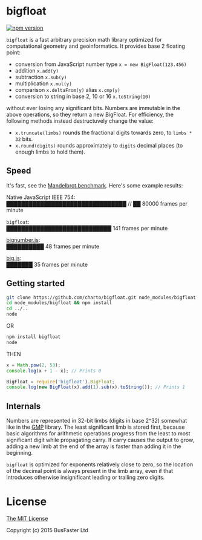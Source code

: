 bigfloat
===

[![npm version](https://img.shields.io/npm/v/bigfloat.svg)](https://www.npmjs.com/package/bigfloat)

`bigfloat` is a fast arbitrary precision math library optimized for computational geometry and geoinformatics.
It provides base 2 floating point:

- conversion from JavaScript number type `x = new BigFloat(123.456)`
- addition `x.add(y)`
- subtraction `x.sub(y)`
- multiplication `x.mul(y)`
- comparison `x.deltaFrom(y)` alias `x.cmp(y)`
- conversion to string in base 2, 10 or 16 `x.toString(10)`

without ever losing any significant bits. Numbers are immutable in the above operations, so they return a new BigFloat.
For efficiency, the following methods instead destructuvely change the value:

- `x.truncate(limbs)` rounds the fractional digits towards zero, to `limbs * 32` bits.
- `x.round(digits)` rounds approximately to `digits` decimal places (to enough limbs to hold them).

Speed
---

It's fast, see the [Mandelbrot benchmark](http://charto.github.io/bigfloat/). Here's some example results:

Native JavaScript IEEE 754:  
████████████████████████████████ // ██ 80000 frames per minute

`bigfloat`:  
████████████████████████████ 141 frames per minute

[bignumber.js](https://github.com/MikeMcl/bignumber.js):  
██████████ 48 frames per minute

[big.js](https://github.com/MikeMcl/big.js):  
███████ 35 frames per minute

Getting started
---

```bash
git clone https://github.com/charto/bigfloat.git node_modules/bigfloat
cd node_modules/bigfloat && npm install
cd ../..
node
```

OR

```bash
npm install bigfloat
node
```

THEN

```js
x = Math.pow(2, 53);
console.log(x + 1 - x); // Prints 0

BigFloat = require('bigfloat').BigFloat;
console.log(new BigFloat(x).add(1).sub(x).toString()); // Prints 1
```

Internals
---

Numbers are represented in 32-bit limbs (digits in base 2^32) somewhat like in the [GMP](https://gmplib.org/manual/Float-Internals.html) library. The least significant limb is stored first, because basic algorithms for arithmetic operations progress from the least to most significant digit while propagating carry. If carry causes the output to grow, adding a new limb at the end of the array is faster than adding it in the beginning.

`bigfloat` is optimized for exponents relatively close to zero, so the location of the decimal point is always present in the limb array, even if that introduces otherwise insignificant leading or trailing zero digits.

License
===

[The MIT License](https://raw.githubusercontent.com/charto/bigfloat/master/LICENSE)

Copyright (c) 2015 BusFaster Ltd
